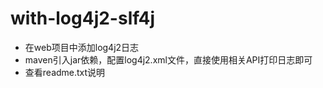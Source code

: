 # with-log4j2-slf4j
- 在web项目中添加log4j2日志
- maven引入jar依赖，配置log4j2.xml文件，直接使用相关API打印日志即可
- 查看readme.txt说明
